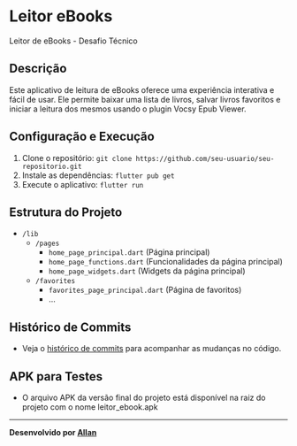 # Leitor eBooks

Leitor de eBooks - Desafio Técnico

## Descrição

Este aplicativo de leitura de eBooks oferece uma experiência interativa e fácil de usar. Ele permite baixar uma lista de livros, salvar livros favoritos e iniciar a leitura dos mesmos usando o plugin Vocsy Epub Viewer.

## Configuração e Execução

1. Clone o repositório: `git clone https://github.com/seu-usuario/seu-repositorio.git`
2. Instale as dependências: `flutter pub get`
3. Execute o aplicativo: `flutter run`

## Estrutura do Projeto

- `/lib`
  - `/pages`
    - `home_page_principal.dart` (Página principal)
    - `home_page_functions.dart` (Funcionalidades da página principal)
    - `home_page_widgets.dart` (Widgets da página principal)
  - `/favorites`
    - `favorites_page_principal.dart` (Página de favoritos)
    - ...

## Histórico de Commits

- Veja o [histórico de commits](https://github.com/Haimcer/Leitor-de-eBooks/commits/main) para acompanhar as mudanças no código.

## APK para Testes

- O arquivo APK da versão final do projeto está disponível na raiz do projeto com o nome leitor_ebook.apk

---

**Desenvolvido por [Allan](https://github.com/Haimcer)**

